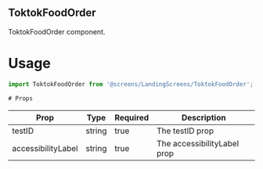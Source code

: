 ## ToktokFoodOrder
ToktokFoodOrder component.

# Usage
```js
import ToktokFoodOrder from '@screens/LandingScreens/ToktokFoodOrder';

# Props
```
Prop                      | Type                  | Required                | Description
--------------------------|-----------------------|-------------------------|--------------------------
testID                    | string                | true                    | The testID prop
accessibilityLabel        | string                | true                    | The accessibilityLabel prop
